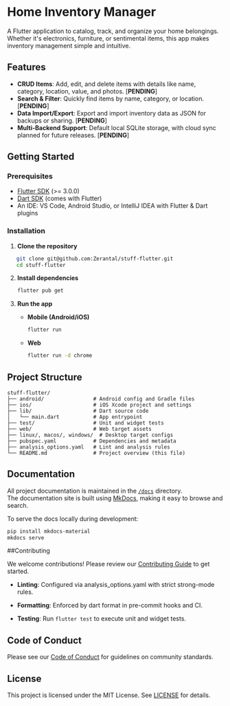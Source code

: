 # Home Inventory Manager

A Flutter application to catalog, track, and organize your home belongings. Whether it's electronics, furniture, or sentimental items, this app makes inventory management simple and intuitive.

## Features

- **CRUD Items**: Add, edit, and delete items with details like name, category, location, value, and photos. [**PENDING**]
- **Search & Filter**: Quickly find items by name, category, or location. [**PENDING**]
- **Data Import/Export**: Export and import inventory data as JSON for backups or sharing. [**PENDING**]
- **Multi-Backend Support**: Default local SQLite storage, with cloud sync planned for future releases. [**PENDING**]

## Getting Started

### Prerequisites

- [Flutter SDK](https://flutter.dev/docs/get-started/install) (>= 3.0.0)
- [Dart SDK](https://dart.dev/get-dart) (comes with Flutter)
- An IDE: VS Code, Android Studio, or IntelliJ IDEA with Flutter & Dart plugins

### Installation

1. **Clone the repository**
```bash
   git clone git@github.com:Zerantal/stuff-flutter.git
   cd stuff-flutter
````

2. **Install dependencies**

   ```bash
   flutter pub get
   ```
3. **Run the app**

   * **Mobile (Android/iOS)**

     ```bash
     flutter run
     ```
   * **Web**

     ```bash
     flutter run -d chrome
     ```

## Project Structure

```
stuff-flutter/
├── android/                # Android config and Gradle files
├── ios/                    # iOS Xcode project and settings
├── lib/                    # Dart source code
│   └── main.dart           # App entrypoint
├── test/                   # Unit and widget tests
├── web/                    # Web target assets
├── linux/, macos/, windows/  # Desktop target configs
├── pubspec.yaml            # Dependencies and metadata
├── analysis_options.yaml   # Lint and analysis rules
└── README.md               # Project overview (this file)
```

## Documentation

All project documentation is maintained in the [`/docs`](./docs) directory.  
The documentation site is built using [MkDocs](https://www.mkdocs.org/), making it easy to browse and search.

To serve the docs locally during development:

```bash
pip install mkdocs-material
mkdocs serve
````

##Contributing

We welcome contributions! Please review our [Contributing Guide](CONTRIBUTING.md) to get started.

* **Linting**: Configured via analysis_options.yaml with strict strong-mode rules.

* **Formatting**: Enforced by dart format in pre-commit hooks and CI.

* **Testing**: Run `flutter test` to execute unit and widget tests.


## Code of Conduct
Please see our [Code of Conduct](CODE_OF_CONDUCT.md) for guidelines on community standards.

## License

This project is licensed under the MIT License. See [LICENSE](LICENSE) for details.

```
```

